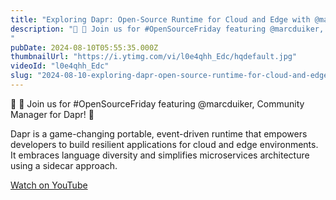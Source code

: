 ```yaml
---
title: "Exploring Dapr: Open-Source Runtime for Cloud and Edge with @marcduiker"
description: "🌟 🌟 Join us for #OpenSourceFriday featuring @marcduiker, Community Manager for Dapr! 🌟"
pubDate: 2024-08-10T05:55:35.000Z
thumbnailUrl: "https://i.ytimg.com/vi/l0e4qhh_Edc/hqdefault.jpg"
videoId: "l0e4qhh_Edc"
slug: "2024-08-10-exploring-dapr-open-source-runtime-for-cloud-and-edge-with-marcduiker"
---
```


🌟 🌟 Join us for #OpenSourceFriday featuring @marcduiker, Community Manager for Dapr! 🌟

Dapr is a game-changing portable, event-driven runtime that empowers developers to build resilient applications for cloud and edge environments. It embraces language diversity and simplifies microservices architecture using a sidecar approach.

[Watch on YouTube](https://www.youtube.com/watch?v=l0e4qhh_Edc)

